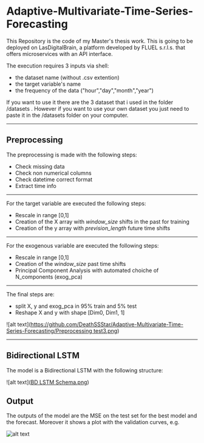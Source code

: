 # Adaptive-Multivariate-Time-Series-Forecasting

This Repository is the code of my Master's thesis work.
This is going to be deployed on LasDigitalBrain, a platform developed by FLUEL s.r.l.s. that offers microservices with an API interface.

The execution requires 3 inputs via shell: 
- the dataset name (without .csv extention)
- the target variable's name
- the frequency of the data ("hour","day","month","year")

If you want to use it there are the 3 dataset that i used in the folder /datasets .
However if you want to use your own dataset you just need to paste it in the /datasets folder on your computer.

---
## Preprocessing
The preprocessing is made with the following steps:
- Check missing data
- Check non numerical columns
- Check datetime correct format
- Extract time info

---
For the target variable are executed the following steps:
- Rescale in range [0,1]
- Creation of the X array with *window_size* shifts in the past for training
- Creation of the y array with *prevision_length* future time shifts

---
For the exogenous variable are executed the following steps:
- Rescale in range [0,1]
- Creation of the *window_size* past time shifts
- Principal Component Analysis with automated choiche of N_components (exog_pca)

---
The final steps are:
- split X, y and exog_pca in 95% train and 5% test
- Reshape X and y with shape [Dim0, Dim1, 1]

![alt text]([https://github.com/DeathSSStar/Adaptive-Multivariate-Time-Series-Forecasting/Preprocessing test3.png](https://github.com/DeathSSStar/Adaptive-Multivariate-Time-Series-Forecasting/blob/master/Preprocessing%20tesi3.png))

---
## Bidirectional LSTM
The model is a Bidirectional LSTM with the following structure:

![alt text]([BD LSTM Schema.png](https://github.com/DeathSSStar/Adaptive-Multivariate-Time-Series-Forecasting/blob/master/BD%20LSTM%20schema.png))

## Output

The outputs of the model are the MSE on the test set for the best model and the forecast.
Moreover it shows a plot with the validation curves, e.g.

![alt text]([LSTM_Gold_val_curve.png](https://github.com/DeathSSStar/Adaptive-Multivariate-Time-Series-Forecasting/blob/master/LSTM_Gold_val_curve.png))
